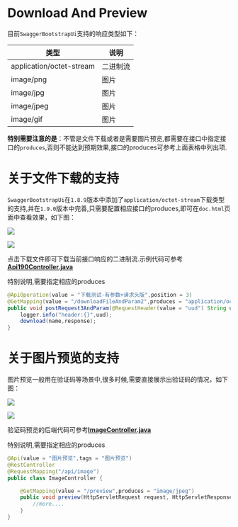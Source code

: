 # Download And Preview

目前`SwaggerBootstrapUi`支持的响应类型如下：

| 类型                     | 说明     |
| ------------------------ | -------- |
| application/octet-stream | 二进制流 |
| image/png                | 图片     |
| image/jpg                | 图片     |
| image/jpeg               | 图片     |
| image/gif                | 图片     |

**特别需要注意的是**：不管是文件下载或者是需要图片预览,都需要在接口中指定接口的`produces`,否则不能达到预期效果,接口的produces可参考上面表格中列出项.

# 关于文件下载的支持

`SwaggerBootstrapUi`在`1.8.9`版本中添加了`application/octet-stream`下载类型的支持,并在`1.9.0`版本中完善,只需要配置相应接口的produces,即可在`doc.html`页面中查看效果，如下图：

![](/images/filedownload1.png)

![](/images/filedownload2.png)

点击下载文件即可下载当前接口响应的二进制流.示例代码可参考[**Api190Controller.java**](https://gitee.com/xiaoym/swagger-bootstrap-ui-demo/blob/master/swagger-bootstrap-ui-demo/src/main/java/com/swagger/bootstrap/ui/demo/group/Api190Controller.java)

特别说明,需要指定相应的produces

```java
@ApiOperation(value = "下载测试-有参数+请求头版",position = 3)
@GetMapping(value = "/downloadFileAndParam2",produces = "application/octet-stream")
public void postRequest3AndParam(@RequestHeader(value = "uud") String uud,@RequestParam(value = "name") String name, HttpServletRequest request, HttpServletResponse response){
    logger.info("header:{}",uud);
    download(name,response);
}
```



# 关于图片预览的支持

图片预览一般用在验证码等场景中,很多时候,需要直接展示出验证码的情况，如下图：

![](/images/preview1.png)

![](/images/preview2.png)

验证码预览的后端代码可参考[**ImageController.java**](https://gitee.com/xiaoym/swagger-bootstrap-ui-demo/blob/master/swagger-bootstrap-ui-demo/src/main/java/com/swagger/bootstrap/ui/demo/group/ImageController.java)

特别说明,需要指定相应的produces

```java
@Api(value = "图片预览",tags = "图片预览")
@RestController
@RequestMapping("/api/image")
public class ImageController {

    @GetMapping(value = "/preview",produces = "image/jpeg")
    public void preview(HttpServletRequest request, HttpServletResponse response) throws IOException {
        //more....
    }
}
```



